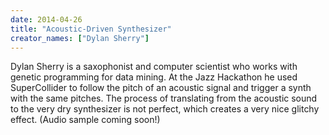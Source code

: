 ```yaml
---
date: 2014-04-26
title: "Acoustic-Driven Synthesizer"
creator_names: ["Dylan Sherry"]
---
```


Dylan Sherry is a saxophonist and computer scientist who works with genetic programming for data mining. At the Jazz Hackathon he used SuperCollider to follow the pitch of an acoustic signal and trigger a synth with the same pitches. The process of translating from the acoustic sound to the very dry synthesizer is not perfect, which creates a very nice glitchy effect. (Audio sample coming soon!)